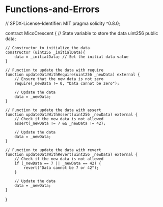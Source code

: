 # Functions-and-Errors
// SPDX-License-Identifier: MIT
pragma solidity ^0.8.0;

contract MicoCrescent {
    // State variable to store the data
    uint256 public data;

    // Constructor to initialize the data
    constructor (uint256 _initialData){
        data = _initialData; // Set the initial data value
    }
    
    // Function to update the data with require
    function updateDataWithRequire(uint256 _newData) external {
        // Ensure that the new data is not zero
        require(_newData != 0, "Data cannot be zero");

        // Update the data
        data = _newData;
    }
    
    // Function to update the data with assert
    function updateDataWithAssert(uint256 _newData) external {
        // Check if the new data is not allowed
        assert(_newData != 7 && _newData != 42);

        // Update the data
        data = _newData;
    }
    
    // Function to update the data with revert
    function updateDataWithRevert(uint256 _newData) external {
        // Check if the new data is not allowed
        if (_newData == 7 || _newData == 42) {
            revert("Data cannot be 7 or 42");
        }

        // Update the data
        data = _newData;
    }
}
